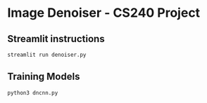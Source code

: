 # Image Denoiser - CS240 Project

## Streamlit instructions

```sh
streamlit run denoiser.py
```

## Training Models

```sh
python3 dncnn.py
```
